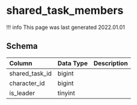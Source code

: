 # shared_task_members

!!! info
	This page was last generated 2022.01.01

## Schema

| Column | Data Type | Description |
| :--- | :--- | :--- |
| shared_task_id | bigint |  |
| character_id | bigint |  |
| is_leader | tinyint |  |

